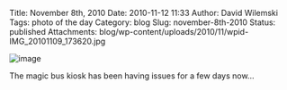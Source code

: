 Title: November 8th, 2010 
Date: 2010-11-12 11:33
Author: David Wilemski
Tags: photo of the day
Category: blog
Slug: november-8th-2010
Status: published
Attachments: blog/wp-content/uploads/2010/11/wpid-IMG_20101109_173620.jpg

![image](http://oromis.davidwilemski.com/blog/wp-content/uploads/2010/11/wpid-IMG_20101109_173620.jpg)

The magic bus kiosk has been having issues for a few days now...
